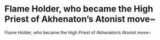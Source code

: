 # Flame Holder, who became the High Priest of Akhenaton’s Atonist move~

Flame Holder, who became the High Priest of Akhenaton’s Atonist move~